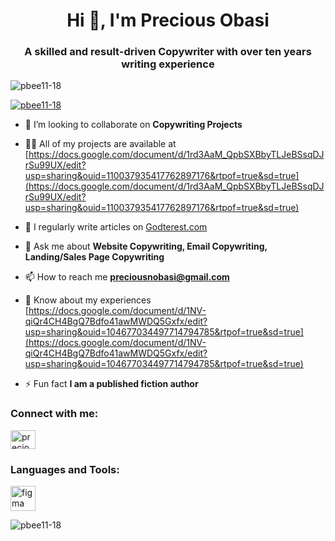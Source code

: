 <h1 align="center">Hi 👋, I'm Precious Obasi</h1>
<h3 align="center">A skilled and result-driven Copywriter with over ten years writing experience</h3>

<p align="left"> <img src="https://komarev.com/ghpvc/?username=pbee11-18&label=Profile%20views&color=0e75b6&style=flat" alt="pbee11-18" /> </p>

<p align="left"> <a href="https://github.com/ryo-ma/github-profile-trophy"><img src="https://github-profile-trophy.vercel.app/?username=pbee11-18" alt="pbee11-18" /></a> </p>

- 👯 I’m looking to collaborate on **Copywriting Projects**

- 👨‍💻 All of my projects are available at [https://docs.google.com/document/d/1rd3AaM_QpbSXBbyTLJeBSsqDJrSu99UX/edit?usp=sharing&ouid=110037935417762897176&rtpof=true&sd=true](https://docs.google.com/document/d/1rd3AaM_QpbSXBbyTLJeBSsqDJrSu99UX/edit?usp=sharing&ouid=110037935417762897176&rtpof=true&sd=true)

- 📝 I regularly write articles on [Godterest.com](Godterest.com)

- 💬 Ask me about **Website Copywriting, Email Copywriting, Landing/Sales Page Copywriting**

- 📫 How to reach me **preciousnobasi@gmail.com**

- 📄 Know about my experiences [https://docs.google.com/document/d/1NV-qiQr4CH4BgQ7Bdfo41awMWDQ5Gxfx/edit?usp=sharing&ouid=104677034497714794785&rtpof=true&sd=true](https://docs.google.com/document/d/1NV-qiQr4CH4BgQ7Bdfo41awMWDQ5Gxfx/edit?usp=sharing&ouid=104677034497714794785&rtpof=true&sd=true)

- ⚡ Fun fact **I am a published fiction author**

<h3 align="left">Connect with me:</h3>
<p align="left">
<a href="https://linkedin.com/in/precious obasi" target="blank"><img align="center" src="https://raw.githubusercontent.com/rahuldkjain/github-profile-readme-generator/master/src/images/icons/Social/linked-in-alt.svg" alt="precious obasi" height="30" width="40" /></a>
</p>

<h3 align="left">Languages and Tools:</h3>
<p align="left"> <a href="https://www.figma.com/" target="_blank" rel="noreferrer"> <img src="https://www.vectorlogo.zone/logos/figma/figma-icon.svg" alt="figma" width="40" height="40"/> </a> </p>

<p><img align="center" src="https://github-readme-stats.vercel.app/api/top-langs?username=pbee11-18&show_icons=true&locale=en&layout=compact" alt="pbee11-18" /></p>
